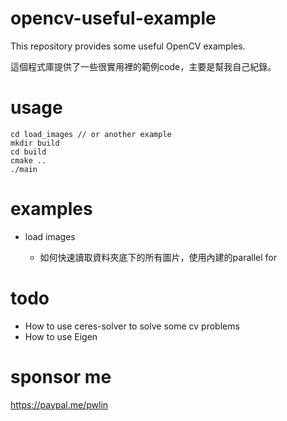 # opencv-useful-example
This repository provides some useful OpenCV examples.

這個程式庫提供了一些很實用裡的範例code，主要是幫我自己紀錄。

# usage
```
cd load_images // or another example
mkdir build
cd build
cmake ..
./main
```
# examples
* load images

    * 如何快速讀取資料夾底下的所有圖片，使用內建的parallel for

# todo
* How to use ceres-solver to solve some cv problems
* How to use Eigen

# sponsor me
https://paypal.me/pwlin
